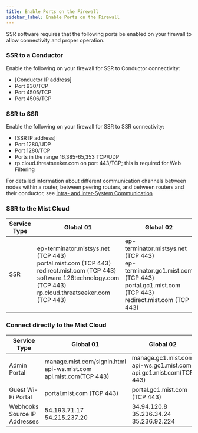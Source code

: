 ```yaml
---
title: Enable Ports on the Firewall
sidebar_label: Enable Ports on the Firewall
---
```


SSR software requires that the following ports be enabled on your firewall to allow connectivity and proper operation. 

### SSR to a Conductor

Enable the following on your firewall for SSR to Conductor connectivity:

- [Conductor IP address] 
- Port 930/TCP 
- Port 4505/TCP 
- Port 4506/TCP

### SSR to SSR

Enable the following on your firewall for SSR to SSR connectivity:

- [SSR IP address]
- Port 1280/UDP
- Port 1280/TCP
- Ports in the range 16,385-65,353 TCP/UDP
- rp.cloud.threatseeker.com on port 443/TCP; this is required for Web Filtering

For detailed information about different communication channels between nodes within a router, between peering routers, and between routers and their conductor, see [Intra- and Inter-System Communication](concepts_machine_communication.md)

### SSR to the Mist Cloud

| Service Type | Global 01 | Global 02 | Global 03 | Global 04 | Europe01 |
| --- | --- | --- | --- | --- | --- |
| SSR | ep-terminator.mistsys.net (TCP 443)<br/> portal.mist.com (TCP 443)<br/> redirect.mist.com (TCP 443)<br/> software.128technology.com (TCP 443)<br/> rp.cloud.threatseeker.com (TCP 443) | ep-terminator.mistsys.net (TCP 443)<br/> ep-terminator.gc1.mist.com (TCP 443)<br/> portal.gc1.mist.com (TCP 443)<br/> redirect.mist.com (TCP 443) | ep-terminator.mistsys.net (TCP 443)<br/> ep-terminator.ac2.mist.com (TCP 443)<br/> portal.ac2.mist.com (TCP 443)<br/> redirect.mist.com (TCP 443) | ep-terminator.mistsys.net (TCP 443)<br/> ep-terminator.gc2.mist.com (TCP 443)<br/> portal.gc2.mist.com (TCP443)<br/> redirect.mist.com (TCP 443) | ep-terminator.mistsys.net (TCP 443)<br/> ep-terminator.eu.mist.com (TCP 443)<br/> portal.eu.mist.com (TCP 443)<br/> redirect.mist.com (TCP 443) |

### Connect directly to the Mist Cloud 

| Service Type | Global 01 | Global 02 | Global 03 | Global 04 | Europe 01 |
| --- | --- | --- | --- | --- | --- |
| Admin Portal | manage.mist.com/signin.html<br/> api-ws.mist.com<br/> api.mist.com(TCP 443) | manage.gc1.mist.com<br/> api-ws.gc1.mist.com<br/> api.gc1.mist.com(TCP 443) | manage.ac2.mist.com<br/> api-ws.ac2.mist.com<br/> api.ac2.mist.com(TCP 443) | manage.gc2.mist.com (TCP 443)<br/> api-ws.gc2.mist.com (TCP 443) | manage.eu.mist.com<br/> api-ws.eu.mist.com<br/> api.eu.mist.com(TCP 443) |
| Guest Wi-Fi Portal | portal.mist.com (TCP 443) | portal.gc1.mist.com (TCP 443) | portal.ac2.mist.com (TCP 443) | portal.gc2.mist.com (TCP 443) | portal.eu.mist.com (TCP 443) |
| Webhooks Source IP Addresses | 54.193.71.17<br/> 54.215.237.20 | 34.94.120.8<br/> 35.236.34.24<br/> 35.236.92.224 | 34.231.34.177<br/> 54.235.187.11<br/> 18.233.33.230 | 34.152.4.85<br/> 35.203.21.42<br/>  34.152.7.156 | 3.122.172.223<br/> 3.121.19.146<br/> 3.120.167.1 |



